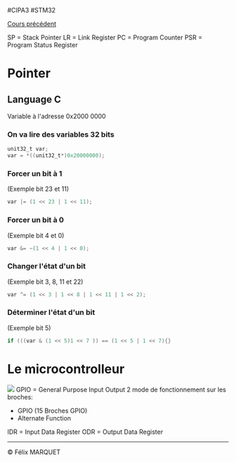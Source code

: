 #CIPA3 #STM32

[Cours précédent](STM32%20Cours%204.md)

SP = Stack Pointer
LR = Link Register
PC = Program Counter
PSR = Program Status Register
# Pointer
## Language C
Variable à l'adresse 0x2000 0000
### On va lire des variables 32 bits
```C
unit32_t var;
var = *((unit32_t*)0x20000000);
```
### Forcer un bit à 1
(Exemple bit 23 et 11)
```C
var |= (1 << 23 | 1 << 11);
```
### Forcer un bit à 0
(Exemple bit 4 et 0)
```C
var &= ~(1 << 4 | 1 << 0);
```
### Changer l'état d'un bit
(Exemple bit 3, 8, 11 et 22)
```C
var ^= (1 << 3 | 1 << 8 | 1 << 11 | 1 << 2);
```
### Déterminer l'état d'un bit
(Exemple bit 5)
```C
if (((var & (1 << 5)1 << 7 )) == (1 << 5 | 1 << 7){}
```

# Le microcontrolleur
![](https://upload.wikimedia.org/wikipedia/commons/9/9e/Syst%C3%A8meMicroproc.png)
GPIO = General Purpose Input Output
2 mode de fonctionnement sur les broches:
- GPIO (15 Broches GPIO)
- Alternate Function

IDR = Input Data Register
ODR = Output Data Register

---
&copy; Félix MARQUET